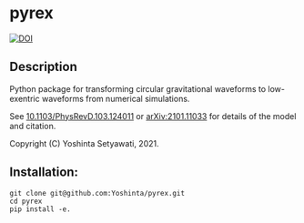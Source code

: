 # pyrex

[![DOI](https://zenodo.org/badge/246883158.svg)](https://zenodo.org/badge/latestdoi/246883158)

## Description
Python package for transforming circular gravitational waveforms to low-exentric waveforms from numerical simulations.

See [10.1103/PhysRevD.103.124011](10.1103/PhysRevD.103.124011) or [arXiv:2101.11033](https://arxiv.org/abs/2101.11033) for details of the model and citation.

Copyright (C) Yoshinta Setyawati, 2021.


## Installation: 
    git clone git@github.com:Yoshinta/pyrex.git
    cd pyrex
    pip install -e.
